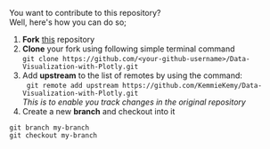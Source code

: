 You want to contribute to this repository?<br>
Well, here's how you can do so;
1. **Fork** [this](https://github.com/KemmieKemy/Data-Visualization-with-Plotly) repository  
2. **Clone** your fork using following simple terminal command  <br>
``` git clone https://github.com/<your-github-username>/Data-Visualization-with-Plotly.git ```
3. Add **upstream** to the list of remotes by using the command: <br>
``` git remote add upstream https://github.com/KemmieKemy/Data-Visualization-with-Plotly.git``` <br>
*This is to enable you track changes in the original repository*
4. Create a new **branch** and checkout into it  
```
git branch my-branch
git checkout my-branch
```
<!--
3. Open the cloned repository in any of the **text editor**  

4. Before you begin with editing, create a new branch and checkout into it  
```
git branch my-branch
git checkout my-branch
```

5. Here we mention few of the frequent kind of the contribution we expact from you...  
> * **Add Datasets:** Introduce a new dataset of your own or by collecting from some valid source in [our branch dedicated for the data storage](https://github.com/Team-thedatatribune/IPL-Analysis/tree/dataset-defination).  
> * **Add Code:** Share your code after performing some data-analysis, model in the [code section](https://github.com/Team-thedatatribune/IPL-Analysis/tree/master/Codes).  
> * **Add Visualizations:** Generate and add some awesome visualizations by analyzing the available datasets in [visualizations](https://github.com/Team-thedatatribune/IPL-Analysis/tree/master/Visualizations).  
> * **Add Descriptions:** Help us improve the documentations at different aspects viz [defining datasets](https://github.com/Team-thedatatribune/IPL-Analysis/tree/dataset-defination/Details), defining significance of available [codes](https://github.com/Team-thedatatribune/IPL-Analysis/blob/master/Codes.md) and [visualizations](https://github.com/Team-thedatatribune/IPL-Analysis/blob/master/Visualizations.md) etc..  
> * **Add Hot Facts:** As mentioned, we are _ready to grab_ the latest updates in [```Stats2020.md```](./Stats2020.md)  

6. **Push your contribution** to your cloned repository  
```
git push origin my-branch
```  

7. **Pull Request:** Finally make a pull request mentioning the issue (if any).  
-->
